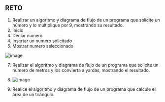 ## RETO
1. Realizar un algoritmo y diagrama de flujo de un programa que solicite un número y lo multiplique por 9, mostrando su resultado.
2. Inicio
3. Declar numero
4. Insertar un numero solicitado
5. Mostrar numero seleccionado 

![image](https://user-images.githubusercontent.com/103153624/163037544-a7619f83-d4de-41ce-a5fe-d2202850324f.png)


7. Realizar el algoritmo y diagrama de flujo de un programa que solicite un numero de metros y los convierta a yardas, mostrando el resultado.
8. ![image](https://user-images.githubusercontent.com/103153624/163037752-5d3ddde4-f588-44cf-9f69-599f5206b3e3.png)


9. Realice el algoritmo y diagrama de flujo de un programa que calcule el área de un triángulo.

